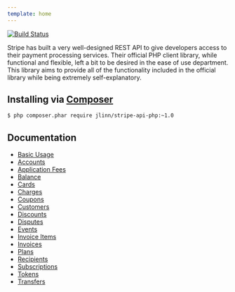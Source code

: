 ```yaml
---
template: home
---
```


[![Build Status](https://secure.travis-ci.org/jlinn/stripe-api-php.png?branch=master)](http://travis-ci.org/jlinn/stripe-api-php)

Stripe has built a very well-designed REST API to give developers access to their payment processing services. Their official PHP client library, while functional and flexible, left a bit to be desired in the ease of use department. This library aims to provide all of the functionality included in the official library while being extremely self-explanatory.

## Installing via [Composer](https://getcomposer.org/)
```bash
$ php composer.phar require jlinn/stripe-api-php:~1.0
```

## Documentation
* [Basic Usage](usage.md)
* [Accounts](api/accounts.md)
* [Application Fees](api/applicationfees.md)
* [Balance](api/balance.md)
* [Cards](api/cards.md)
* [Charges](api/charges.md)
* [Coupons](api/charges.md)
* [Customers](api/customers.md)
* [Discounts](api/discounts.md)
* [Disputes](api/disputes.md)
* [Events](api/events.md)
* [Invoice Items](api/invoiceitems.md)
* [Invoices](api/invoices.md)
* [Plans](api/plans.md)
* [Recipients](api/recipients.md)
* [Subscriptions](api/subscriptions.md)
* [Tokens](api/tokens.md)
* [Transfers](api/transfers.md)